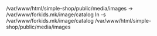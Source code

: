 
/var/www/html/simple-shop/public/media/images -> /var/www/forkids.mk/image/catalog
ln -s /var/www/forkids.mk/image/catalog /var/www/html/simple-shop/public/media/images
